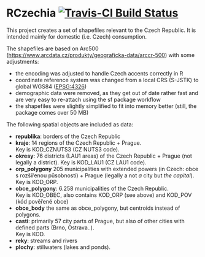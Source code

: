# RCzechia  [![Travis-CI Build Status](https://travis-ci.org/jlacko/RCzechia.svg?branch=master)](https://travis-ci.org/jlacko/RCzechia)

This project creates a set of shapefiles relevant to the Czech Republic. It is intended mainly for domestic (i.e. Czech) consumption.

The shapefiles are based on Arc500 (https://www.arcdata.cz/produkty/geograficka-data/arccr-500) with some adjustments:  
 * the encoding was adjusted to handle Czech accents correctly in R  
 * coordinate reference system was changed from a local CRS (S-JSTK) to global WGS84 ([EPSG:4326](https://epsg.io/4326))  
 * demographic data were removed, as they get out of date rather fast and are very easy to re-attach using the sf package workflow  
 * the shapefiles were slightly simplified to fit into memory better (still, the package comes over 50 MB)

The following spatial objects are included as data:
* **republika**: borders of the Czech Republic
* **kraje**: 14 regions of the Czech Republic + Prague.  
Key is KOD_CZNUTS3 (CZ NUTS3 code).
* **okresy**: 76 districts (LAU1 areas) of the Czech Republic + Prague (not legally a district). 
Key is KOD_LAU1 (CZ LAU1 code).
* **orp_polygony** 205 municipalities with extended powers (in Czech: obce s rozšířenou působností) + Prague (legally a not *a* city but *the capital*).  
Key is KOD_ORP.
* **obce_polygony**: 6.258 municipalities of the Czech Republic.  
Key is KOD_OBEC, also contains KOD_ORP (see above) and KOD_POV (kód pověřené obce)
* **obce_body** the same as obce_polygony, but centroids instead of polygons.
* **casti**: primarily 57 city parts of Prague, but also of other cities with defined parts (Brno, Ostrava..).  
Key is KOD.
* **reky**: streams and rivers
* **plochy**: stillwaters (lakes and ponds).



